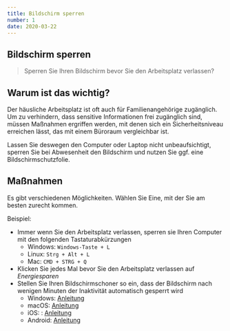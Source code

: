 ```yaml
---
title: Bildschirm sperren
number: 1
date: 2020-03-22
---
```


## Bildschirm sperren

> Sperren Sie Ihren Bildschirm bevor Sie den Arbeitsplatz verlassen?

## Warum ist das wichtig?

Der häusliche Arbeitsplatz ist oft auch für Familienangehörige zugänglich. Um zu verhindern, dass sensitive Informationen frei zugänglich sind, müssen Maßnahmen ergriffen werden, mit denen sich ein Sicherheitsniveau erreichen lässt, das mit einem Büroraum vergleichbar ist.

Lassen Sie deswegen den Computer oder Laptop nicht unbeaufsichtigt, sperren Sie bei Abwesenheit den Bildschirm und nutzen Sie ggf. eine Bildschirmschutzfolie. 

## Maßnahmen

Es gibt verschiedenen Möglichkeiten. Wählen Sie Eine, mit der Sie am besten zurecht kommen. 

Beispiel:

* Immer wenn Sie den Arbeitsplatz verlassen, sperren sie Ihren Computer mit den folgenden Tastaturabkürzungen
  * Windows: `Windows-Taste + L`
  * Linux: `Strg + Alt + L`
  * Mac: `CMD + STRG + Q`
* Klicken Sie jedes Mal bevor Sie den Arbeitsplatz verlassen auf *Energiesparen*
* Stellen Sie Ihren Bildschirmschoner so ein, dass der Bildschirm nach wenigen Minuten der Inaktivität automatisch gesperrt wird
  * Windows: <a href="http://techmixx.de/windows-10-automatische-bildschirmsperre-aktivieren-oder-deaktivieren/" target="_blank">Anleitung</a>
  * macOS:  <a href="https://www.heise.de/tipps-tricks/Mac-Bildschirm-sperren-so-geht-s-3936758.html" target="_blank">Anleitung</a>
  * iOS: : <a href="https://www.maclife.de/ratgeber/ios-10-sperrt-sich-iphone-automatisch-10083255.html" target="_blank">Anleitung</a>
  * Android:  <a href="https://mobilsicher.de/ratgeber/bildschirmsperre-einrichten" target="_blank">Anleitung</a>
